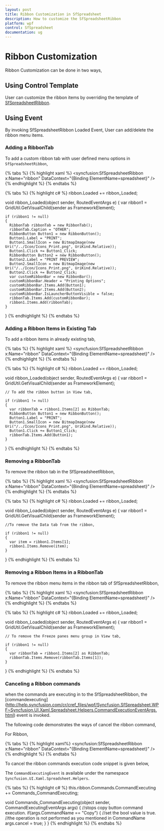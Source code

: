 ```yaml
---
layout: post
title: Ribbon Customization in SfSpreadsheet
description: How to customize the SfSpreadsheetRibbon
platform: wpf
control: SfSpreadsheet
documentation: ug
---
```


# Ribbon Customization

Ribbon Customization can be done in two ways,

## Using Control Template

User can customize the ribbon items by overriding the template of [SfSpreadsheetRibbon](http://help.syncfusion.com/cr/cref_files/wpf/Syncfusion.SfSpreadsheet.WPF~Syncfusion.UI.Xaml.Spreadsheet.SfSpreadsheetRibbon.html).

## Using Event

By invoking SfSpreadsheetRibbon Loaded Event, User can add/delete the ribbon menu items.

### Adding a RibbonTab

To add a custom ribbon tab with user defined menu options in `SfSpreadsheetRibbon`, 

{% tabs %}
{% highlight xaml %}
<syncfusion:SfSpreadsheetRibbon x:Name="ribbon" DataContext="{Binding ElementName=spreadsheet}" />
{% endhighlight %}
{% endtabs %}

{% tabs %}
{% highlight c# %}
ribbon.Loaded += ribbon_Loaded;
    
void ribbon_Loaded(object sender, RoutedEventArgs e)
{
    var ribbon1 = GridUtil.GetVisualChild<Ribbon>(sender as FrameworkElement);

    if (ribbon1 != null)
    {
      RibbonTab ribbonTab = new RibbonTab();
      ribbonTab.Caption = "OTHER";
      RibbonButton Button1 = new RibbonButton();
      Button1.Label = "PRINT";
      Button1.SmallIcon = new BitmapImage(new Uri("/../Icon/Icons_Print.png", UriKind.Relative));
      Button1.Click += Button1_Click;
      RibbonButton Button2 = new RibbonButton();
      Button2.Label = "PRINT PREVIEW";
      Button2.SmallIcon = new BitmapImage(new Uri("/../Icon/Icons_Print.png", UriKind.Relative));
      Button2.Click += Button2_Click;
      var customRibbonBar = new RibbonBar();
      customRibbonBar.Header = "Printing Options";
      customRibbonBar.Items.Add(Button1);
      customRibbonBar.Items.Add(Button2);
      customRibbonBar.IsLauncherButtonVisible = false;
      ribbonTab.Items.Add(customRibbonBar);
      ribbon1.Items.Add(ribbonTab);
    }
}
{% endhighlight %}
{% endtabs %}

### Adding a Ribbon Items in Existing Tab

To add a ribbon items in already existing tab,

{% tabs %}
{% highlight xaml %}
<syncfusion:SfSpreadsheetRibbon x:Name="ribbon" DataContext="{Binding ElementName=spreadsheet}" />
{% endhighlight %}
{% endtabs %}

{% tabs %}
{% highlight c# %}
ribbon.Loaded += ribbon_Loaded;
    
void ribbon_Loaded(object sender, RoutedEventArgs e)
{
    var ribbon1 = GridUtil.GetVisualChild<Ribbon>(sender as FrameworkElement);
    
    // To add the ribbon button in View tab,
    
    if (ribbon1 != null)
    {
      var ribbonTab = ribbon1.Items[2] as RibbonTab;
      RibbonButton Button1 = new RibbonButton();
      Button1.Label = "PRINT";
      Button1.SmallIcon = new BitmapImage(new Uri("/../Icon/Icons_Print.png", UriKind.Relative));
      Button1.Click += Button1_Click;
      ribbonTab.Items.Add(Button1);
    }
}
{% endhighlight %}
{% endtabs %}

### Removing a RibbonTab

To remove the ribbon tab in the SfSpreadsheetRibbon,

{% tabs %}
{% highlight xaml %}
<syncfusion:SfSpreadsheetRibbon x:Name="ribbon" DataContext="{Binding ElementName=spreadsheet}" />
{% endhighlight %}
{% endtabs %}

{% tabs %}
{% highlight c# %}
ribbon.Loaded += ribbon_Loaded;
    
void ribbon_Loaded(object sender, RoutedEventArgs e)
{
    var ribbon1 = GridUtil.GetVisualChild<Ribbon>(sender as FrameworkElement);
    
    //To remove the Data tab from the ribbon,

    if (ribbon1 != null)
    {
      var item = ribbon1.Items[1];
      ribbon1.Items.Remove(item);
    }
}
{% endhighlight %}
{% endtabs %}


### Removing a Ribbon Items in a RibbonTab

To remove the ribbon menu items in the ribbon tab of SfSpreadsheetRibbon,

{% tabs %}
{% highlight xaml %}
<syncfusion:SfSpreadsheetRibbon x:Name="ribbon" DataContext="{Binding ElementName=spreadsheet}" />
{% endhighlight %}
{% endtabs %}

{% tabs %}
{% highlight c# %}
ribbon.Loaded += ribbon_Loaded;
    
void ribbon_Loaded(object sender, RoutedEventArgs e)
{
    var ribbon1 = GridUtil.GetVisualChild<Ribbon>(sender as FrameworkElement);
    
    // To remove the Freeze panes menu group in View tab,
    
    if (ribbon1 != null)
    {
      var ribbonTab = ribbon1.Items[2] as RibbonTab;
      ribbonTab.Items.Remove(ribbonTab.Items[1]);
    }
}
{% endhighlight %}
{% endtabs %}

### Canceling a Ribbon commands

when the commands are executing in to the SfSpreadsheetRibbon, the [commandexecuting] (http://help.syncfusion.com/cr/cref_files/wpf/Syncfusion.SfSpreadsheet.WPF~Syncfusion.UI.Xaml.Spreadsheet.Helpers.CommandExecutionEventArgs.html) event is invoked.

The following code demonstrates the ways of cancel the ribbon command,

For Ribbon,

{% tabs %}
{% highlight xaml%}
<syncfusion:SfSpreadsheetRibbon x:Name="ribbon" DataContext="{Binding ElementName=spreadsheet}" />
{% endhighlight %}
{% endtabs %}

To cancel the ribbon commands execution code snippet is given below,

The `CommandExecutingEvent` is available under the namespace `Syncfusion.UI.Xaml.Spreadsheet.Helpers`.

{% tabs %}
{% highlight c# %}
this.ribbon.Commands.CommandExecuting += Commands_CommandExecuting;

void Commands_CommandExecuting(object sender, CommandExecutingEventArgs args)
{
	//stops copy button command execution.
	if(args.CommandName == "Copy")
	{
		//set the bool value is true.
		//the operation is not performed as you mentioned in CommandName
		args.cancel = true;
	}
}
{% endhighlight %}
{% endtabs %}